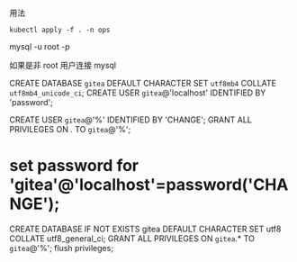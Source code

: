 # 

用法

```shell script
kubectl apply -f . -n ops
```

mysql -u root -p

如果是非 root 用户连接 mysql

CREATE DATABASE `gitea` DEFAULT CHARACTER SET `utf8mb4` COLLATE `utf8mb4_unicode_ci`;
CREATE USER `gitea`@'localhost' IDENTIFIED BY 'password';

CREATE USER `gitea`@'%' IDENTIFIED BY 'CHANGE';
GRANT ALL PRIVILEGES ON *.* TO `gitea`@'%';
# set password for 'gitea'@'localhost'=password('CHANGE');




CREATE DATABASE IF NOT EXISTS gitea DEFAULT CHARACTER SET utf8 COLLATE utf8_general_ci;
GRANT ALL PRIVILEGES ON `gitea`.* TO `gitea`@'%';
flush privileges;